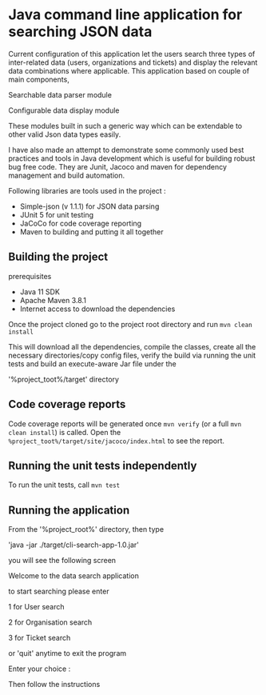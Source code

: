 # Java command line application for searching JSON data

Current configuration of this application let the users search three types of inter-related data (users, organizations and tickets) and display the relevant data combinations where applicable. This application based on couple of main components,

Searchable data parser module

Configurable data display module

These modules built in such a generic way which can be extendable to other valid Json data types easily.

I have also made an attempt to demonstrate some commonly used best practices and tools in Java development which is useful for building robust bug free code. They are Junit, Jacoco and maven for dependency management and build automation.

Following libraries are tools used in the project :

* Simple-json (v 1.1.1) for JSON data parsing
* JUnit 5 for unit testing
* JaCoCo for code coverage reporting
* Maven to building and putting it all together

## Building the project

prerequisites

* Java 11 SDK
* Apache Maven 3.8.1
* Internet access to download the dependencies

Once the project cloned go to the project root directory and run `mvn clean install`

This will download all the dependencies, compile the classes, create all the necessary directories/copy config files, verify the build via running the unit tests and build an execute-aware Jar file under the 

'%project_toot%/target' directory

## Code coverage reports

Code coverage reports will be generated once `mvn verify` (or a full `mvn clean install`) is called. Open the `%project_toot%/target/site/jacoco/index.html` to see the report.

## Running the unit tests independently

To run the unit tests, call `mvn test`

## Running the application

From the '%project_root%' directory, then type 

'java -jar ./target/cli-search-app-1.0.jar'

you will see the following screen

Welcome to the data search application

to start searching please enter

1 for User search

2 for Organisation search

3 for Ticket search

or 'quit' anytime to exit the program

Enter your choice :

Then follow the instructions
